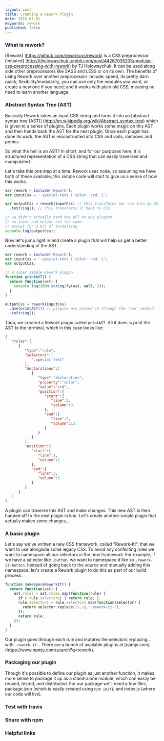 ```yaml
---
layout: post
title: Creating a Rework Plugin
date: 2015-03-01
keywords: rework
published: false
---
```


### What is rework?

[Rework] (https://github.com/reworkcss/rework) is a CSS preprocessor [initiated] (http://tjholowaychuk.tumblr.com/post/44267035203/modular-css-preprocessing-with-rework) by TJ Holowaychuk. It can be used along side other preprocessors like SASS and LESS or on its own. The benefits of using Rework over another preprocessor include: speed, its pretty darn quick; flexibility/modularity, you can use only the modules you want, or create a new one if you need; and it works with plain old CSS, meaning no need to learn another language.

### Abstract Syntax Tree (AST)

Basically Rework takes an input CSS string and turns it into an [abstract syntax tree (AST)] (http://en.wikipedia.org/wiki/Abstract_syntax_tree) which is given to a series of plugins. Each plugin works some magic on this AST and then hands back the AST for the next plugin. Once each plugin has done its work, the AST is reconstructed into CSS and voila, rainbows and ponies.

So what the hell is an AST? In short, and for our purposes here, it is structured representation of a CSS string that can easily traversed and manipulated.

Let's take this one step at a time. Rework uses node, so assuming we have both of these available, this simple code will start to give us a sense of how this works.

```javascript
var rework = include('Rework');
var inputCss = '.special-text { color: red; }';

var outputCss = rework(inputCss) // this transforms our css into an AST
  .toString(); // this transforms it back to CSS

// we didn't actually hand the AST to any plugins
// so input and output are the same
// except for a bit of formatting
console.log(outputCss);

```

Now let's jump right in and create a plugin that will help us get a better understanding of the AST.

```javascript
var rework = include('Rework');
var inputCss = '.special-text { color: red; }';
var outputCss;

// a super simple Rework plugin
function printAST() {
  return function(ast) {
    console.log(JSON.stringify(ast, null, 2));
  }
}

outputCss = rework(inputCss)
  .use(printAST()) // plugins are passed in through the 'use' method
  .toString();
```

Tada, we created a Rework plugin called `printAST`. All it does is print the AST to the terminal, which in this case looks like:

```json
{  
   "rules":[  
      {  
         "type":"rule",
         "selectors":[  
            ".special-text"
         ],
         "declarations":[  
            {  
               "type":"declaration",
               "property":"color",
               "value":"red",
               "position":{  
                  "start":{  
                     "line":2,
                     "column":3
                  },
                  "end":{  
                     "line":2,
                     "column":13
                  }
               }
            }
         ],
         "position":{  
            "start":{  
               "line":1,
               "column":1
            },
            "end":{  
               "line":3,
               "column":2
            }
         }
      }
   ]
}

```

A plugin can traverse this AST and make changes. This new AST is then handed off to the next plugin in line. Let's create another simple plugin that actually makes some changes...

### A basic plugin

Let's say we've written a new CSS framework, called "Rework-It!", that we want to use alongside some legacy CSS. To avoid any conflicting rules we want to namespace all our selectors in the new framework. For example, if we have a selector like `.button`, we want to namespace it like so `.rework-it-button`. Instead of going back to the source and manually adding this namespace, let's create a Rework plugin to do this as part of our build process.

```javascript
function namespaceReworkIt() {
  return function(ast) {
    ast.rules = ast.rules.map(function(rule) {
      if (!rule.selectors) { return rule; }
      rule.selectors = rule.selectors.map(function(selector) {
        return selector.replace(/\./g,'.rework-it-');
      });
      return rule;
    });
  }
}
```

Our plugin goes through each rule and mutates the selectors replacing `.` with `.rework-it-`. There are a bunch of available plugins at [npmjs.com] (https://www.npmjs.com/search?q=rework).

### Packaging our plugin

Though it's possible to define our plugin as just another function, it makes more sense to package it up as a stand-alone module, which can easily be reused, tested, and distributed. For our package we'll need a few files, package.json (which is easily created using `npm init`), and index.js (where our code will live).


### Test with travis

### Share with npm


### Helpful links
